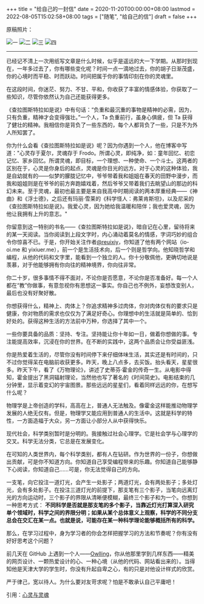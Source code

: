 +++
title = "给自己的一封信"
date = 2020-11-20T00:00:00+08:00
lastmod = 2022-08-05T15:02:58+08:00
tags = ["随笔", "给自己的信"]
draft = false
+++

原稿照片：

![](/images/a-letter-to-myself-1.jpg "一")
![](/images/a-letter-to-myself-2.jpg "二")
![](/images/a-letter-to-myself-3.jpg "三")
![](/images/a-letter-to-myself-4.jpg "四")

---

已经记不清上一次用纸写文章是什么时候，似乎是遥远的大一下学期。从那时到现在，一年多过去了，你有哪些变化呢？时间一点一滴地过去，你的胡子日渐茂盛，你的心境时而平稳、时而跃动。时间把属于你的事情印刻在你的灵魂里。

在这段时间，你迷茫、努力、不甘、平和，你收获了丰富的情感体验，你获取了一些知识，尽管你依然认为自己还能获得更多。

《查拉图斯特拉如是说》中有句话：“负重和最沉重的事物是精神的必需，因为，只有负重，精神才会变得强壮。”一个人，Ta 负重前行，虽身心俱疲，但 Ta 获得了健壮的精神。我相信你是背负了一些东西的，每个人都背负了一些，只是不为外人所知罢了。

你为什么会看《查拉图斯特拉如是说》呢？因为你遇到一个人，他在博客中写道："心灵存于夏尔，灵魂存于 Frodo。所谓心灵，即纯净，如：童年回忆、初恋记忆、家乡回忆。所谓灵魂，即目标，一个理想、一种使命、一个斗士。这两者的区别在于，心灵是你身后的起点，灵魂是你目光的远方。对于心灵的这种体验，我是自幼就有的——似梦的朦胧记忆中，爷爷带着我和姐姐在春天的田野中漫步，而我和姐姐则是在爷爷的前方奔跑嬉戏着，然后爷爷又带着我们去眺望山的那边的科幻未来。至于灵魂，最初也最主要是来自我高中时期阅读的两本厚重经典——《神曲》和《浮士德》，之后还有玛丽·雪莱的《科学怪人：弗莱肯斯坦》，以及尼采的《查拉图斯特拉如是说》。我爱心灵，因为她给我温暖和陪伴；我也爱灵魂，因为他让我拥有上升的意志。"

你留意到这一特别的书名——《查拉图斯特拉如是说》，暗自记在心里，留待将来的某一天阅读。当你阅读到上段文字时，内心涌动着莫名的情感，字词巧妙的组合令你惊喜不已。于是，你开始关注作者[@reuixiy](https://github.com/reuixiy)，你知道了他有两个网站（io-oi.me 和 yixiuer.me），前一个是生活技术向，后一个则是哲学向。他知晓哲学和编程，从他的代码和文字里，能看到一个独立的人。你十分敬佩他，更确切地说是羡慕，对于他能够拥有你向往的精神境界，你向往非常。

你二十岁，很多事情不得不面对，不论你是否愿意，不论你是否准备好。每一个人都在“教”你做事，有意忽视你有思想这一事实。你自己也不例外，妄想改变别人，最后也没有好聚好散。

你想获得什么，精神上、肉体上？你追求精神多过肉体，你对肉体仅有的要求只是健康，你对物质的需求也仅仅为了满足好奇心。你理想中的生活就是简单的、恰到好处的。获得这种生活的方法前中万种，你选择了其中一个。

一些你要具备的品质：坚持、专注。坚持能让你十年如一日，做着你想做的事。专注能提高效率，沉浸在你的世界。在不断的实践中，这两个品质会让你受益匪浅。

你是热爱着生活的，尽管你没有时间停下来仔细体味生活，其实还是有时间的，只不过你觉得呆在电脑前收获更多。昨天，晚上八点多，去买饭。抬头看天，星星很多。昨天下午，看了《万物理论》，讲述了史蒂芬·霍金的传奇一生。从电影中得知，霍金提出了黑洞辐射理论，当然他也写了著名的《时间简史》。电影结束的几分钟里，显示着变幻的宇宙图景。那些远远的星星们，看着同样远远的你，在想写什么呢？

物理学是上帝创造的学科，高高在上，普通人无法触及。像霍金这样能推动物理学发展的人绝无仅有。但是，物理学又能应用到普通人的生活中。这就是科学的特性，一方面造福于大众，另一方面让小部分人从中获得快乐。

现代社会，科学类别暂时是分明的。我接触过社会心理学。它是社会学与心理学的交叉。科学无法分类，它总是在发展变化。

在可知的人类世界内，每个科学类别，都有人在钻研。作为世界的一份子，你想做出贡献，可是你不知道方向。你知道自己享受编程带来的乐趣。你知道自己能够静下心阅读，你知道自己……可是，你无法觉得自己的方向。

一支笔，向它投注一道灯光，会产生一处影子；两道灯光，会有两处影子；多处灯光，会有多处影子。在投注三道灯光的前提下，那支笔有三个影子，当笔向远离灯光的方向运动时，三个影子的界限从清晰便模糊，最终三个影子和为一个。你想到一种思考方式： **不同科学是否就是那支笔的多个影子，当靠近灯光打算深入研究单个领域时，科学之间的界限分明；如果从某个总体意义上观察，科学的不同分支总会在交汇在某一点。也就是说，可能存在某一种科学理论能够概括所有的科学。**

那么，在学习过程中，身为学习者的你会怎样把握学习的方法和节奏呢？你有没有好好思考这个问题？

前几天在 GitHub 上遇到一个人——[Owlling](https://github.com/owlling)，你从他那里学到几样东西——精美的网页设计、一颗热爱设计的心、一种心境（从他的代码、网站看出来的）。当得知他是天津大学的学生时，你没有升起自卑之心，有的只是对他设计样式的欣赏。

严于律己，宽以待人。为什么要对友苛求呢？怕是不敢承认自己平庸吧！

引用：[心灵与灵魂](https://io-oi.me/life/heart-and-spirit/)
